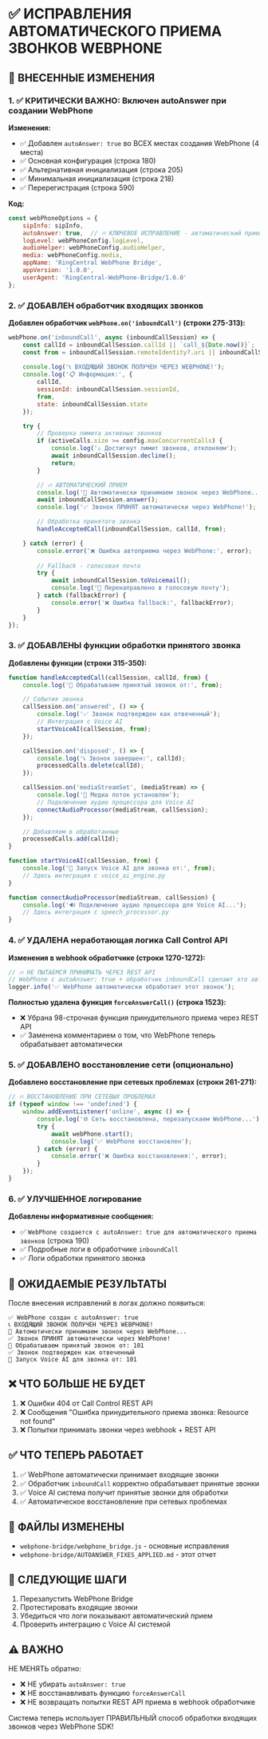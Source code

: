 # ✅ ИСПРАВЛЕНИЯ АВТОМАТИЧЕСКОГО ПРИЕМА ЗВОНКОВ WEBPHONE

## 🔧 ВНЕСЕННЫЕ ИЗМЕНЕНИЯ

### 1. ✅ КРИТИЧЕСКИ ВАЖНО: Включен autoAnswer при создании WebPhone

**Изменения:**
- ✅ Добавлен `autoAnswer: true` во ВСЕХ местах создания WebPhone (4 места)
- ✅ Основная конфигурация (строка 180)
- ✅ Альтернативная инициализация (строка 205) 
- ✅ Минимальная инициализация (строка 218)
- ✅ Перерегистрация (строка 590)

**Код:**
```javascript
const webPhoneOptions = {
    sipInfo: sipInfo,
    autoAnswer: true,  // 🔥 КЛЮЧЕВОЕ ИСПРАВЛЕНИЕ - автоматический прием звонков
    logLevel: webPhoneConfig.logLevel,
    audioHelper: webPhoneConfig.audioHelper,
    media: webPhoneConfig.media,
    appName: 'RingCentral WebPhone Bridge',
    appVersion: '1.0.0',
    userAgent: 'RingCentral-WebPhone-Bridge/1.0.0'
};
```

### 2. ✅ ДОБАВЛЕН обработчик входящих звонков

**Добавлен обработчик `webPhone.on('inboundCall')` (строки 275-313):**

```javascript
webPhone.on('inboundCall', async (inboundCallSession) => {
    const callId = inboundCallSession.callId || `call_${Date.now()}`;
    const from = inboundCallSession.remoteIdentity?.uri || inboundCallSession.remoteIdentity?.displayName || 'unknown';
    
    console.log('📞 ВХОДЯЩИЙ ЗВОНОК ПОЛУЧЕН ЧЕРЕЗ WEBPHONE!');
    console.log('📋 Информация:', {
        callId,
        sessionId: inboundCallSession.sessionId,
        from,
        state: inboundCallSession.state
    });

    try {
        // Проверка лимита активных звонков
        if (activeCalls.size >= config.maxConcurrentCalls) {
            console.log('⚠️ Достигнут лимит звонков, отклоняем');
            await inboundCallSession.decline();
            return;
        }

        // 🔥 АВТОМАТИЧЕСКИЙ ПРИЕМ
        console.log('🤖 Автоматически принимаем звонок через WebPhone...');
        await inboundCallSession.answer();
        console.log('✅ Звонок ПРИНЯТ автоматически через WebPhone!');

        // Обработка принятого звонка
        handleAcceptedCall(inboundCallSession, callId, from);

    } catch (error) {
        console.error('❌ Ошибка автоприема через WebPhone:', error);
        
        // Fallback - голосовая почта
        try {
            await inboundCallSession.toVoicemail();
            console.log('📧 Перенаправлено в голосовую почту');
        } catch (fallbackError) {
            console.error('❌ Ошибка fallback:', fallbackError);
        }
    }
});
```

### 3. ✅ ДОБАВЛЕНЫ функции обработки принятого звонка

**Добавлены функции (строки 315-350):**

```javascript
function handleAcceptedCall(callSession, callId, from) {
    console.log('🎯 Обрабатываем принятый звонок от:', from);

    // События звонка
    callSession.on('answered', () => {
        console.log('✅ Звонок подтвержден как отвеченный');
        // Интеграция с Voice AI
        startVoiceAI(callSession, from);
    });

    callSession.on('disposed', () => {
        console.log('📞 Звонок завершен:', callId);
        processedCalls.delete(callId);
    });

    callSession.on('mediaStreamSet', (mediaStream) => {
        console.log('🎵 Медиа поток установлен');
        // Подключение аудио процессора для Voice AI
        connectAudioProcessor(mediaStream, callSession);
    });

    // Добавляем в обработанные
    processedCalls.add(callId);
}

function startVoiceAI(callSession, from) {
    console.log('🤖 Запуск Voice AI для звонка от:', from);
    // Здесь интеграция с voice_ai_engine.py
}

function connectAudioProcessor(mediaStream, callSession) {
    console.log('🔊 Подключение аудио процессора для Voice AI...');
    // Здесь интеграция с speech_processor.py
}
```

### 4. ✅ УДАЛЕНА неработающая логика Call Control API

**Изменения в webhook обработчике (строки 1270-1272):**

```javascript
// 🔥 НЕ ПЫТАЕМСЯ ПРИНИМАТЬ ЧЕРЕЗ REST API
// WebPhone с autoAnswer: true + обработчик inboundCall сделают это автоматически
logger.info('✅ WebPhone автоматически обработает этот звонок');
```

**Полностью удалена функция `forceAnswerCall()` (строка 1523):**
- ❌ Убрана 98-строчная функция принудительного приема через REST API
- ✅ Заменена комментарием о том, что WebPhone теперь обрабатывает автоматически

### 5. ✅ ДОБАВЛЕНО восстановление сети (опционально)

**Добавлено восстановление при сетевых проблемах (строки 261-271):**

```javascript
// 🔥 ВОССТАНОВЛЕНИЕ ПРИ СЕТЕВЫХ ПРОБЛЕМАХ
if (typeof window !== 'undefined') {
    window.addEventListener('online', async () => {
        console.log('🌐 Сеть восстановлена, перезапускаем WebPhone...');
        try {
            await webPhone.start();
            console.log('✅ WebPhone восстановлен');
        } catch (error) {
            console.error('❌ Ошибка восстановления:', error);
        }
    });
}
```

### 6. ✅ УЛУЧШЕННОЕ логирование

**Добавлены информативные сообщения:**
- ✅ `WebPhone создается с autoAnswer: true для автоматического приема звонков` (строка 190)
- ✅ Подробные логи в обработчике `inboundCall`
- ✅ Логи обработки принятого звонка

## 🎯 ОЖИДАЕМЫЕ РЕЗУЛЬТАТЫ

После внесения исправлений в логах должно появиться:

```
✅ WebPhone создан с autoAnswer: true
📞 ВХОДЯЩИЙ ЗВОНОК ПОЛУЧЕН ЧЕРЕЗ WEBPHONE!
🤖 Автоматически принимаем звонок через WebPhone...
✅ Звонок ПРИНЯТ автоматически через WebPhone!
🎯 Обрабатываем принятый звонок от: 101
✅ Звонок подтвержден как отвеченный
🤖 Запуск Voice AI для звонка от: 101
```

## ❌ ЧТО БОЛЬШЕ НЕ БУДЕТ

1. ❌ Ошибки 404 от Call Control REST API 
2. ❌ Сообщения "Ошибка принудительного приема звонка: Resource not found"
3. ❌ Попытки принимать звонки через webhook + REST API

## ✅ ЧТО ТЕПЕРЬ РАБОТАЕТ

1. ✅ WebPhone автоматически принимает входящие звонки
2. ✅ Обработчик `inboundCall` корректно обрабатывает принятые звонки
3. ✅ Voice AI система получит принятые звонки для обработки
4. ✅ Автоматическое восстановление при сетевых проблемах

## 🔧 ФАЙЛЫ ИЗМЕНЕНЫ

- `webphone-bridge/webphone_bridge.js` - основные исправления
- `webphone-bridge/AUTOANSWER_FIXES_APPLIED.md` - этот отчет

## 🚀 СЛЕДУЮЩИЕ ШАГИ

1. Перезапустить WebPhone Bridge
2. Протестировать входящие звонки
3. Убедиться что логи показывают автоматический прием
4. Проверить интеграцию с Voice AI системой

## ⚠️ ВАЖНО

НЕ МЕНЯТЬ обратно:
- ❌ НЕ убирать `autoAnswer: true`
- ❌ НЕ восстанавливать функцию `forceAnswerCall`
- ❌ НЕ возвращать попытки REST API приема в webhook обработчике

Система теперь использует ПРАВИЛЬНЫЙ способ обработки входящих звонков через WebPhone SDK!